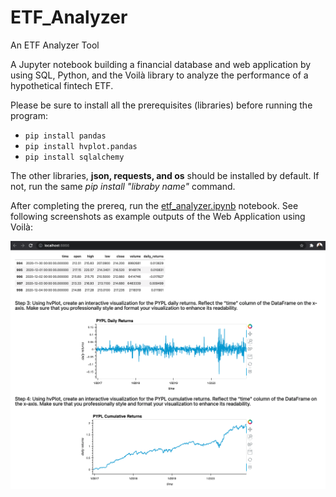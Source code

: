 # ETF_Analyzer
An ETF Analyzer Tool

A Jupyter notebook building a financial database and web application by using SQL, Python, and the Voilà library to analyze the performance of a hypothetical fintech ETF.

Please be sure to install all the prerequisites (libraries) before running the program:

- `pip install pandas`
- `pip install hvplot.pandas`
- `pip install sqlalchemy`

The other libraries, **json, requests, and os** should be installed by default. If not, run the same *pip install "libraby name"* command.

After completing the prereq, run the [etf_analyzer.ipynb](etf_analyzer.ipynb) notebook. See following screenshots as example outputs of the Web Application using Voilà:

![voila_etf](images/voila_etf.png)